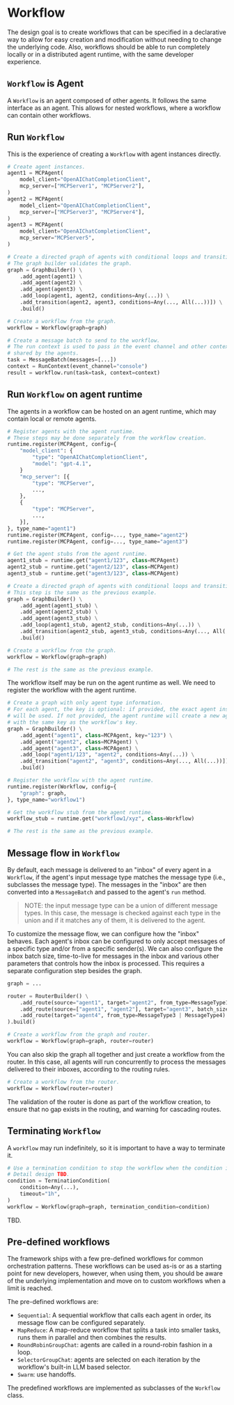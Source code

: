 # Workflow

The design goal is to create workflows that can be specified in a declarative
way to allow for easy creation and modification without needing to change the
underlying code. Also, workflows should be able to run completely locally or
in a distributed agent runtime, with the same developer experience.

## `Workflow` is Agent

A `Workflow` is an agent composed of other agents. It follows the same interface
as an agent. This allows for nested workflows, where a workflow can contain other
workflows.

## Run `Workflow`

This is the experience of creating a `Workflow` with agent instances directly.

```python
# Create agent instances.
agent1 = MCPAgent(
    model_client="OpenAIChatCompletionClient",
    mcp_server=["MCPServer1", "MCPServer2"],
)
agent2 = MCPAgent(
    model_client="OpenAIChatCompletionClient",
    mcp_server=["MCPServer3", "MCPServer4"],
)
agent3 = MCPAgent(
    model_client="OpenAIChatCompletionClient",
    mcp_server="MCPServer5",
)

# Create a directed graph of agents with conditional loops and transitions.
# The graph builder validates the graph.
graph = GraphBuilder() \
    .add_agent(agent1) \
    .add_agent(agent2) \
    .add_agent(agent3) \
    .add_loop(agent1, agent2, conditions=Any(...)) \
    .add_transition(agent2, agent3, conditions=Any(..., All(...))]) \
    .build()

# Create a workflow from the graph.
workflow = Workflow(graph=graph)

# Create a message batch to send to the workflow.
# The run context is used to pass in the event channel and other context
# shared by the agents.
task = MessageBatch(messages=[...])
context = RunContext(event_channel="console")
result = workflow.run(task=task, context=context)
```

## Run `Workflow` on agent runtime

The agents in a workflow can be hosted on an agent runtime, which may contain
local or remote agents.

```python
# Register agents with the agent runtime.
# These steps may be done separately from the workflow creation.
runtime.register(MCPAgent, config={
    "model_client": {
        "type": "OpenAIChatCompletionClient",
        "model": "gpt-4.1",
    }
    "mcp_server": [{
        "type": "MCPServer",
        ...,
    },
    {
        "type": "MCPServer",
        ...,
    }],
}, type_name="agent1")
runtime.register(MCPAgent, config=..., type_name="agent2")
runtime.register(MCPAgent, config=..., type_name="agent3")

# Get the agent stubs from the agent runtime.
agent1_stub = runtime.get("agent1/123", class=MCPAgent)
agent2_stub = runtime.get("agent2/123", class=MCPAgent)
agent3_stub = runtime.get("agent3/123", class=MCPAgent)

# Create a directed graph of agents with conditional loops and transitions.
# This step is the same as the previous example.
graph = GraphBuilder() \
    .add_agent(agent1_stub) \
    .add_agent(agent2_stub) \
    .add_agent(agent3_stub) \
    .add_loop(agent1_stub, agent2_stub, conditions=Any(...)) \
    .add_transition(agent2_stub, agent3_stub, conditions=Any(..., All(...))]) \
    .build()

# Create a workflow from the graph.
workflow = Workflow(graph=graph)

# The rest is the same as the previous example.
```

The workflow itself may be run on the agent runtime as well.
We need to register the workflow with the agent runtime.

```python
# Create a graph with only agent type information.
# For each agent, the key is optional: if provided, the exact agent instance
# will be used. If not provided, the agent runtime will create a new agent
# with the same key as the workflow's key.
graph = GraphBuilder() \
    .add_agent("agent1", class=MCPAgent, key="123") \
    .add_agent("agent2", class=MCPAgent) \
    .add_agent("agent3", class=MCPAgent) \
    .add_loop("agent1/123", "agent2", conditions=Any(...)) \
    .add_transition("agent2", "agent3", conditions=Any(..., All(...))]) \
    .build()

# Register the workflow with the agent runtime.
runtime.register(Workflow, config={
    "graph": graph,
}, type_name="workflow1")

# Get the workflow stub from the agent runtime.
workflow_stub = runtime.get("workflow1/xyz", class=Workflow)

# The rest is the same as the previous example.
```

## Message flow in `Workflow`

By default, each message is delivered to an "inbox" of every agent in a `Workflow`,
if the agent's input message type matches the message type (i.e., subclasses
the message type). The messages in the "inbox" are then converted into a
`MessageBatch` and passed to the agent's `run` method.

> NOTE: the input message type can be a union of different message types. In
> this case, the message is checked against each type in the union and if
> it matches any of them, it is delivered to the agent.

To customize the message flow, we can configure how the "inbox" behaves.
Each agent's inbox can be configured to only accept messages of a specific type 
and/or from a specific sender(s). 
We can also configure the inbox batch size, time-to-live for messages in the inbox
and various other parameters that controls how the inbox is processed.
This requires a separate configuration step besides the graph.

```python
graph = ...

router = RouterBuilder() \
    .add_route(source="agent1", target="agent2", from_type=MessageType1) \
    .add_route(source=["agent1", "agent2"], target="agent3", batch_size=10, ttl="1h") \
    .add_route(target="agent4", from_type=MessageType3 | MessageType4) \
).build()

# Create a workflow from the graph and router.
workflow = Workflow(graph=graph, router=router)
```

You can also skip the graph all together and just create a workflow from the router.
In this case, all agents will run concurrently to process the messages delivered
to their inboxes, according to the routing rules.

```python
# Create a workflow from the router.
workflow = Workflow(router=router)
```

The validation of the router is done as part of the workflow creation, to ensure
that no gap exists in the routing, and warning for cascading routes.

## Terminating `Workflow`

A `workflow` may run indefinitely, so it is important to have a way to terminate
it.

```python
# Use a termination condition to stop the workflow when the condition is met.
# Detail design TBD.
condition = TerminationCondition(
    condition=Any(...),
    timeout="1h",
)
workflow = Workflow(graph=graph, termination_condition=condition)
```

TBD.

## Pre-defined workflows

The framework ships with a few pre-defined workflows for common orchestration
patterns. These workflows can be used as-is or as a starting point for
new developers, however, when using them, you should be aware of the underlying
implementation and move on to custom workflows when a limit is reached.

The pre-defined workflows are:
- `Sequential`: A sequential workflow that calls each agent in order,
  its message flow can be configured separately.
- `MapReduce`: A map-reduce workflow that splits a task into smaller
  tasks, runs them in parallel and then combines the results.
- `RoundRobinGroupChat`: agents are called in a round-robin fashion in a loop.
- `SelectorGroupChat`: agents are selected on each iteration by the workflow's built-in
  LLM based selector.
- `Swarm`: use handoffs.

The predefined workflows are implemented as subclasses of the `Workflow` class.